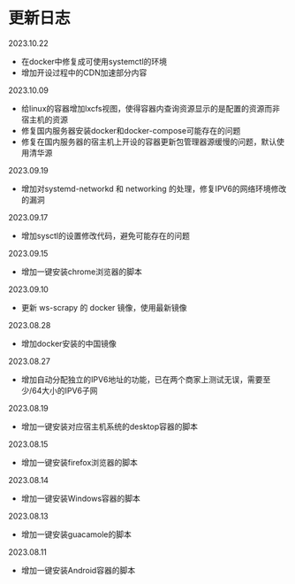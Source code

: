 # 更新日志

2023.10.22

- 在docker中修复成可使用systemctl的环境
- 增加开设过程中的CDN加速部分内容

2023.10.09

- 给linux的容器增加lxcfs视图，使得容器内查询资源显示的是配置的资源而非宿主机的资源
- 修复国内服务器安装docker和docker-compose可能存在的问题
- 修复在国内服务器的宿主机上开设的容器更新包管理器源缓慢的问题，默认使用清华源

2023.09.19

- 增加对systemd-networkd 和 networking 的处理，修复IPV6的网络环境修改的漏洞

2023.09.17

- 增加sysctl的设置修改代码，避免可能存在的问题

2023.09.15

- 增加一键安装chrome浏览器的脚本

2023.09.10

- 更新 ws-scrapy 的 docker 镜像，使用最新镜像

2023.08.28

- 增加docker安装的中国镜像

2023.08.27

- 增加自动分配独立的IPV6地址的功能，已在两个商家上测试无误，需要至少/64大小的IPV6子网

2023.08.19

- 增加一键安装对应宿主机系统的desktop容器的脚本

2023.08.15

- 增加一键安装firefox浏览器的脚本

2023.08.14

- 增加一键安装Windows容器的脚本

2023.08.13

- 增加一键安装guacamole的脚本

2023.08.11

- 增加一键安装Android容器的脚本
